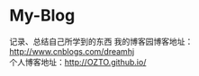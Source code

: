 # My-Blog

记录、总结自己所学到的东西
我的博客园博客地址：http://www.cnblogs.com/dreamhj <br>
个人博客地址：http://OZTO.github.io/

